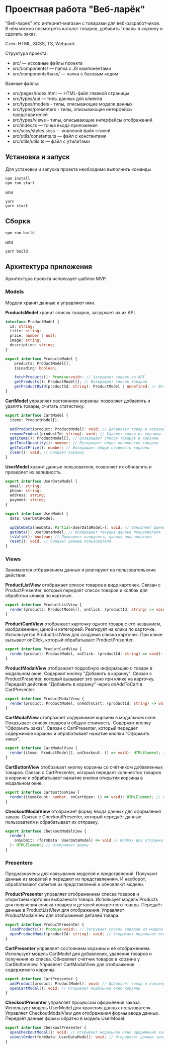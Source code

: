 # Проектная работа "Веб-ларёк"

"Веб-ларёк" это интернет-магазин с товарами для веб-разработчиков. В нём можно посмотреть каталог товаров, добавить товары в корзину и сделать заказ. 

Стек: HTML, SCSS, TS, Webpack

Структура проекта:

- src/ — исходные файлы проекта
- src/components/ — папка с JS компонентами
- src/components/base/ — папка с базовым кодом

Важные файлы:

- src/pages/index.html — HTML-файл главной страницы
- src/types/api — типы данных для клиента
- src/types/models - типы, описывающие модели данных
- src/types/presenters - типы, описывающие интерфейсы представителей
- src/types/views - типы, описывающие интерфейсы отображений
- src/index.ts — точка входа приложения
- src/scss/styles.scss — корневой файл стилей
- src/utils/constants.ts — файл с константами
- src/utils/utils.ts — файл с утилитами

## Установка и запуск

Для установки и запуска проекта необходимо выполнить команды

```shell
npm install
npm run start
```

или

```shell
yarn
yarn start
```

## Сборка

```shell
npm run build
```

или

```shell
yarn build
```

## Архитектура приложения

Архитектура проекта использует шаблон MVP.

### Models

Модели хранят данные и управляют ими.

**ProductsModel** хранит список товаров, загружает их из API.

```typescript
interface ProductModel {
  id: string;
  title: string;
  price: number | null;
  image: string;
  description: string;
}

export interface ProductsModel {
	products: ProductModel[];
	isLoading: boolean;

	fetchProducts(): Promise<void>; // Загружает товары из API
	getProducts(): ProductModel[]; // Возвращает список товаров
	getProductById(productId: string): ProductModel | undefined; // Возвращает товар по ID
}
```

**CartModel** управляет состоянием корзины: позволяет добавлять и удалять товары, считать статистику.

```typescript
export interface CartModel {
  items: ProductModel[];

  addProduct(product: ProductModel): void; // Добавляет товар в корзину
  removeProduct(productId: string): void; // Удаляет товар из корзины
  getItems(): ProductModel[]; // Возвращает список товаров в корзине
  getTotalQuantity(): number; // Возвращает общее количество товаров
  getTotalPrice(): number; // Возвращает общую стоимость корзины
  clear(): void; // Очищает корзину
}
```

**UserModel** хранит данные пользователя, позволяет их обновлять и проверяет их валидность.

```typescript
export interface UserDataModel {
  email: string;
  phone: string;
  address: string;
  payment: string;
}

export interface UserModel {
  data: UserDataModel;

  updateData(newData: Partial<UserDataModel>): void; // Обновляет данные пользователя
  getData(): UserDataModel; // Возвращает текущие данные пользователя
  isValid(): boolean; // Проверяет валидность данных пользователя
  reset(): void; // Очищает данные пользователя
}
```

### Views

Занимаются отбражением данных и реагируют на пользовательские действия.

**ProductListView** отображает список товаров в виде карточек. Связан с ProductPresenter, который передаёт список товаров и колбэк для обработки кликов по карточке.

```typescript
export interface ProductListView {
  render(products: ProductModel[], onClick: (productId: string) => void): HTMLElement; // Отображает список товаров
}
```

**ProductCardView** отображает карточку одного товара с его названием, изображением, ценой и категорией. Реагирует на клики по карточке. Используется ProductListView для создания списка карточек. При клике вызывает onClick, который обрабатывает ProductPresenter.

```typescript
export interface ProductCardView {
  render(product: ProductModel, onClick: (productId: string) => void): HTMLElement; // Создаёт карточку товара
}
```

**ProductModalView** отображает подробную информацию о товаре в модальном окне. Содержит кнопку "Добавить в корзину". Связан с ProductPresenter, который вызывает это окно при клике на карточку. Передаёт действие "Добавить в корзину" через onAddToCart в CartPresenter.

```typescript
export interface ProductModalView {
  render(product: ProductModel, onAddToCart: (productId: string) => void): HTMLElement; // Отображает информацию о товаре
}
```

**CartModalView** отображает содержимое корзины в модальном окне. Показывает список товаров и общую стоимость. Содержит кнопку "Оформить заказ". Связан с CartPresenter, который передаёт содержимое корзины и обрабатывает нажатие кнопки "Оформить заказ".

```typescript
export interface CartModalView {
  render(items: ProductModel[], onCheckout: () => void): HTMLElement; // Отображает содержимое корзины и кнопку оформления
}
```

**CartButtonView** отображает кнопку корзины со счётчиком добавленных товаров. Связан с CartPresenter, который передает количество товаров в корзине и обрабатывает нажатие кнопки открытия корзины в модальном окне.

```typescript
export interface CartButtonView {
  render(itemsCount: number, onCartOpen: () => void): HTMLElement; // Отображает кнопку открытия корзины и счётчик
}
```

**CheckoutModalView** отображает форму ввода данных для оформления заказа. Связан с CheckoutPresenter, который передаёт данные пользователя и обрабатывает их отправку.

```typescript
export interface CheckoutModalView {
  render(
    onSubmit: (formData: UserDataModel) => void // Колбэк для отправки формы
  ): HTMLElement; // Отображает форму
}
```

### Presenters 

Предназначены для связывания моделей и представлений. Получают данные из моделей и передают их представлениям. И наоборот, обрабатывают события из представлений и обновляют модели. 

**ProductPresenter** управляет отображением списка товаров и открытием карточки выбранного товара. Использует модель Products для получения списка товаров и деталей конкретного товара. Передаёт данные в ProductListView для отображения. Управляет ProductModalView для отображения деталей товара.

```typescript
export interface ProductPresenter {
  loadProducts(): Promise<void>; // Загружает список товаров из модели
  openProductModal(productId: string): void; // Открывает модальное окно с информацией о товаре
}
```

**CartPresenter** управляет состоянием корзины и её отображением. Использует модель CartModel для добавления, удаления товаров и получения их списка. Обновляет счётчик товаров в корзине у CartButtonView. Управляет CartModalView для отображения содержимого корзины.

```typescript
export interface CartPresenter {
  addProduct(product: ProductModel): void; // Добавляет товар в корзину
  openCartModal(): void; // Открывает модальное окно корзины
}
```

**CheckoutPresenter** управляет процессом оформления заказа. Использует модель UserModel для хранения данных пользователя. Управляет CheckoutModalView для отображения формы ввода данных. Передаёт данные формы обратно в модель UserModel.

```typescript
export interface CheckoutPresenter {
  openCheckoutModal(): void; // Открывает модальное окно оформления заказа
  submitOrder(formData: UserDataModel): void; // Отправляет данные заказа
}
```
